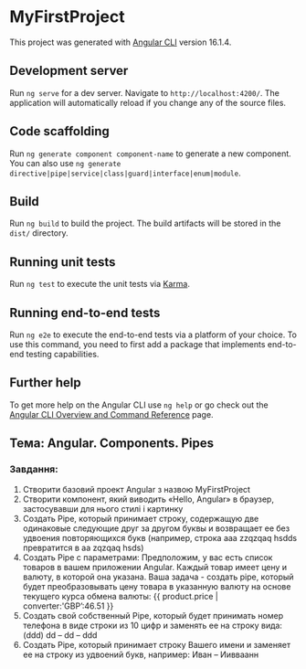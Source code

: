 # MyFirstProject

This project was generated with [Angular CLI](https://github.com/angular/angular-cli) version 16.1.4.

## Development server

Run `ng serve` for a dev server. Navigate to `http://localhost:4200/`. The application will automatically reload if you change any of the source files.

## Code scaffolding

Run `ng generate component component-name` to generate a new component. You can also use `ng generate directive|pipe|service|class|guard|interface|enum|module`.

## Build

Run `ng build` to build the project. The build artifacts will be stored in the `dist/` directory.

## Running unit tests

Run `ng test` to execute the unit tests via [Karma](https://karma-runner.github.io).

## Running end-to-end tests

Run `ng e2e` to execute the end-to-end tests via a platform of your choice. To use this command, you need to first add a package that implements end-to-end testing capabilities.

## Further help

To get more help on the Angular CLI use `ng help` or go check out the [Angular CLI Overview and Command Reference](https://angular.io/cli) page.

## Тема: Angular. Components. Pipes 

### Завдання: 
1. Створити базовий проект Angular з назвою MyFirstProject
2. Створити компонент, який виводить «Hello, Angular» в 
браузер, застосувавши для нього стилі і картинку
3. Создать Ріре, который принимает строку, 
содержащую две одинаковые следующие друг за другом 
буквы и возвращает ее без удвоения повторяющихся букв 
(например, строка aaa zzqzqaq hsdds превратится в aa
zqzqaq hsds)
4. Создать Рipe с параметрами:
Предположим, у вас есть список товаров в вашем приложении 
Angular. Каждый товар имеет цену и валюту, в которой она 
указана. Ваша задача - создать pipe, который будет 
преобразовывать цену товара в указанную валюту на основе 
текущего курса обмена валюты:
{{ product.price | converter:'GBP’:46.51 }}
5. Создать свой собственный Ріре, который будет 
принимать номер телефона в виде строки из 10 цифр и 
заменять ее на строку вида:
(ddd) dd – dd – ddd
6. Создать Ріре, который принимает строку Вашего имени и 
заменяет ее на строку из удвоений букв, например: 
Иван – Иивваанн

